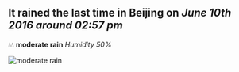 ## It rained the last time in Beijing on *June 10th 2016 around 02:57 pm*
💧💧  **moderate rain** *Humidity 50%*

![moderate rain](http://openweathermap.org/img/w/10d.png)
